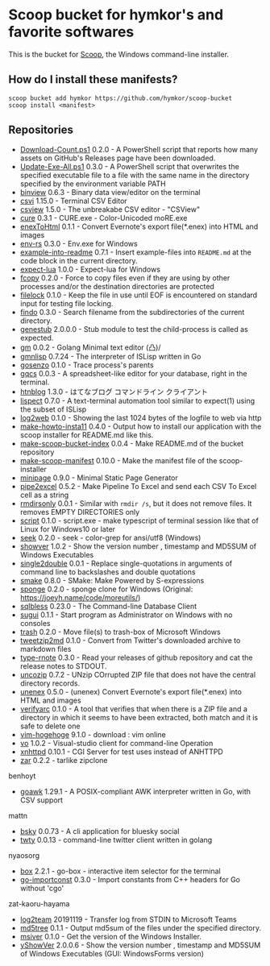 Scoop bucket for hymkor's and favorite softwares
================================================

<!-- Uncomment the following line after replacing placeholders -->
<!--[![Tests](https://github.com/hymkor/scoop-repos/actions/workflows/ci.yml/badge.svg)](https://github.com/hymkor/scoop-repos/actions/workflows/ci.yml) [![Excavator](https://github.com/hymkor/scoop-repos/actions/workflows/excavator.yml/badge.svg)](https://github.com/hymkor/scoop-repos/actions/workflows/excavator.yml)-->

This is the bucket for [Scoop](https://scoop.sh), the Windows command-line installer.

How do I install these manifests?
---------------------------------

```
scoop bucket add hymkor https://github.com/hymkor/scoop-bucket
scoop install <manifest>
```

Repositories
------------

* [Download-Count.ps1](https://github.com/hymkor/Download-Count.ps1) 0.2.0 - A PowerShell script that reports how many assets on GitHub's Releases page have been downloaded.
* [Update-Exe-All.ps1](https://github.com/hymkor/Update-Exe-All.ps1) 0.3.0 - A PowerShell script that overwrites the specified executable file to a file with the same name in the directory specified by the environment variable PATH
* [binview](https://github.com/hymkor/binview) 0.6.3 - Binary data view/editor on the terminal
* [csvi](https://github.com/hymkor/csvi) 1.15.0 - Terminal CSV Editor
* [csview](https://github.com/hymkor/csview) 1.5.0 - The unbreakabe CSV editor - "CSView"
* [cure](https://github.com/hymkor/cure) 0.3.1 - CURE.exe - Color-Unicoded moRE.exe
* [enexToHtml](https://github.com/hymkor/go-enex) 0.1.1 - Convert Evernote's export file(\*.enex) into HTML and images
* [env-rs](https://github.com/hymkor/env-rs) 0.3.0 - Env.exe for Windows
* [example-into-readme](https://github.com/hymkor/example-into-readme) 0.7.1 - Insert example-files into `README.md` at the code block in the current directory.
* [expect-lua](https://github.com/hymkor/expect) 1.0.0 - Expect-lua for Windows
* [fcopy](https://github.com/hymkor/fcopy) 0.2.0 - Force to copy files even if they are using by other processes and/or the destination directories are protected
* [filelock](https://github.com/hymkor/filelock) 0.1.0 - Keep the file in use until EOF is encountered on standard input for testing file locking.
* [findo](https://github.com/hymkor/findo) 0.3.0 - Search filename from the subdirectories of the current directory.
* [genestub](https://github.com/hymkor/genestub) 2.0.0.0 - Stub module to test the child-process is called as expected.
* [gm](https://github.com/hymkor/gm) 0.0.2 - Golang Minimal text editor (凸)/
* [gmnlisp](https://github.com/hymkor/gmnlisp) 0.7.24 - The interpreter of ISLisp written in Go
* [gosenzo](https://github.com/hymkor/gosenzo) 0.1.0 - Trace process's parents
* [gqcs](https://github.com/hymkor/gqcs) 0.0.3 - A spreadsheet-like editor for your database, right in the terminal.
* [htnblog](https://github.com/hymkor/htnblog-go) 1.3.0 - はてなブログ コマンドライン クライアント
* [lispect](https://github.com/hymkor/lispect) 0.7.0 - A text-terminal automation tool similar to expect(1) using the subset of ISLisp
* [log2web](https://github.com/hymkor/log2web) 0.1.0 - Showing the last 1024 bytes of the logfile to web via http
* [make-howto-insta11](https://github.com/hymkor/make-howto-insta11) 0.4.0 - Output how to install our application with the scoop installer for README.md like this.
* [make-scoop-bucket-index](https://github.com/hymkor/make-scoop-bucket-index) 0.0.4 - Make README.md of the bucket repository
* [make-scoop-manifest](https://github.com/hymkor/make-scoop-manifest) 0.10.0 - Make the manifest file of the scoop-installer
* [minipage](https://github.com/hymkor/minipage) 0.9.0 - Minimal Static Page Generator
* [pipe2excel](https://github.com/hymkor/pipe2excel) 0.5.2 - Make Pipeline To Excel and send each CSV To Excel cell as a string
* [rmdirsonly](https://github.com/hymkor/rmdirsonly) 0.0.1 - Similar with `rmdir /s`, but it does not remove files. It removes EMPTY DIRECTORIES only
* [script](https://github.com/hymkor/script) 0.1.0 - script.exe - make typescript of terminal session like that of Linux for Windows10 or later
* [seek](https://github.com/hymkor/seek) 0.2.0 - seek - color-grep for ansi/utf8 (Windows)
* [showver](https://github.com/hymkor/vo) 1.0.2 - Show the version number , timestamp and MD5SUM of Windows Executables
* [single2double](https://github.com/hymkor/single2double) 0.0.1 - Replace single-quotations in arguments of command line to backslashes and double quotations
* [smake](https://github.com/hymkor/smake) 0.8.0 - SMake: Make Powered by S-expressions
* [sponge](https://github.com/hymkor/sponge) 0.2.0 - sponge clone for Windows (Original: https://joeyh.name/code/moreutils/)
* [sqlbless](https://github.com/hymkor/sqlbless) 0.23.0 - The Command-line Database Client
* [sugui](https://github.com/hymkor/sugui-rs) 0.1.1 - Start program as Administrator on Windows with no consoles
* [trash](https://github.com/hymkor/trash-rs) 0.2.0 - Move file(s) to trash-box of Microsoft Windows
* [tweetzip2md](https://github.com/hymkor/tweetzip2md) 0.1.0 - Convert from Twitter's downloaded archive to markdown files
* [type-rnote](https://github.com/hymkor/type-rnote) 0.3.0 - Read your releases of github repository and cat the release notes to STDOUT.
* [uncozip](https://github.com/hymkor/uncozip) 0.7.2 - UNzip COrrupted ZIP file that does not have the central directory records.
* [unenex](https://github.com/hymkor/go-enex) 0.5.0 - (unenex) Convert Evernote's export file(\*.enex) into HTML and images
* [verifyarc](https://github.com/hymkor/verifyarc) 0.1.0 - A tool that verifies that when there is a ZIP file and a directory in which it seems to have been extracted, both match and it is safe to delete one
* [vim-hogehoge](https://www.vim.org/download.php) 9.1.0 - download : vim online
* [vo](https://github.com/hymkor/vo) 1.0.2 - Visual-studio client for command-line Operation
* [xnhttpd](https://github.com/hymkor/xnhttpd) 0.10.1 - CGI Server for test uses instead of ANHTTPD
* [zar](https://github.com/hymkor/zar) 0.2.2 - tarlike zipclone

benhoyt
* [goawk](https://github.com/benhoyt/goawk) 1.29.1 - A POSIX-compliant AWK interpreter written in Go, with CSV support

mattn
* [bsky](https://github.com/mattn/bsky) 0.0.73 - A cli application for bluesky social
* [twty](https://github.com/mattn/twty) 0.0.13 - command-line twitter client written in golang

nyaosorg
* [box](https://github.com/nyaosorg/go-box) 2.2.1 - go-box - interactive item selector for the terminal
* [go-importconst](https://github.com/nyaosorg/go-importconst) 0.3.0 - Import constants from C++ headers for Go without 'cgo'

zat-kaoru-hayama
* [log2team](https://github.com/zat-kaoru-hayama/log2team) 20191119 - Transfer log from STDIN to Microsoft Teams
* [md5tree](https://github.com/zat-kaoru-hayama/md5tree) 0.1.1 - Output md5sum of the files under the specified directory.
* [msiver](https://github.com/zat-kaoru-hayama/go-msidb) 0.1.0 - Get the version of the Windows Installer.
* [yShowVer](https://github.com/zat-kaoru-hayama/yShowVer) 2.0.0.6 - Show the version number , timestamp and MD5SUM of Windows Executables (GUI: WindowsForms version)

